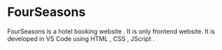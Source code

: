# FourSeasons
FourSeasons is a hotel booking website . It is only frontend website. It is developed in VS Code using HTML , CSS , JScript .
